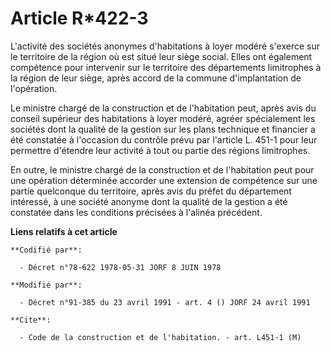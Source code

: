 # Article R*422-3

L'activité des sociétés anonymes d'habitations à loyer modéré s'exerce sur le territoire de la région où est situé leur siège
social. Elles ont également compétence pour intervenir sur le territoire des départements limitrophes à la région de leur
siège, après accord de la commune d'implantation de l'opération.

Le ministre chargé de la construction et de l'habitation peut, après avis du conseil supérieur des habitations à loyer
modéré, agréer spécialement les sociétés dont la qualité de la gestion sur les plans technique et financier a été constatée à
l'occasion du contrôle prévu par l'article L. 451-1 pour leur permettre d'étendre leur activité à tout ou partie des régions
limitrophes.

En outre, le ministre chargé de la construction et de l'habitation peut pour une opération déterminée accorder une extension
de compétence sur une partie quelconque du territoire, après avis du préfet du département intéressé, à une société anonyme
dont la qualité de la gestion a été constatée dans les conditions précisées à l'alinéa précédent.

**Liens relatifs à cet article**

	**Codifié par**:

	  - Décret n°78-622 1978-05-31 JORF 8 JUIN 1978

	**Modifié par**:

	  - Décret n°91-385 du 23 avril 1991 - art. 4 () JORF 24 avril 1991

	**Cite**:

	  - Code de la construction et de l'habitation. - art. L451-1 (M)
